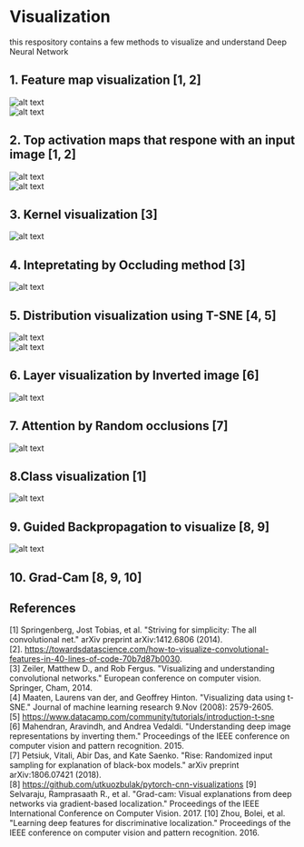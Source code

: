 # Visualization
this respository contains a few methods to visualize and understand Deep Neural Network
## 1. Feature map visualization [1, 2]
![alt text](https://github.com/Ka0Ri/CNN-visualization/blob/master/img/we1.png) <br />
![alt text](https://github.com/Ka0Ri/CNN-visualization/blob/master/img/we.png) <br />

## 2. Top activation maps that respone with an input image [1, 2]
![alt text](https://github.com/Ka0Ri/CNN-visualization/blob/master/img/be.png) <br />
![alt text](https://github.com/Ka0Ri/CNN-visualization/blob/master/img/be1.png) <br />

## 3. Kernel visualization [3]
![alt text](https://github.com/Ka0Ri/CNN-visualization/blob/master/img/kernel.png) <br />

## 4. Intepretating by Occluding method [3]
![alt text](https://github.com/Ka0Ri/CNN-visualization/blob/master/img/oc.png) <br />

## 5. Distribution visualization using T-SNE [4, 5]
![alt text](https://github.com/Ka0Ri/CNN-visualization/blob/master/img/T-SNE1.png) <br />
![alt text](https://github.com/Ka0Ri/CNN-visualization/blob/master/img/TSNE2.png) <br />

## 6. Layer visualization by Inverted image [6]
![alt text](https://github.com/Ka0Ri/CNN-visualization/blob/master/img/inv.png) <br />

## 7. Attention by Random occlusions [7]
![alt text](https://github.com/Ka0Ri/CNN-visualization/blob/master/img/RISE.png) <br />

## 8.Class visualization [1]
![alt text](https://github.com/Ka0Ri/CNN-visualization/blob/master/img/class.png) <br />

## 9. Guided Backpropagation to visualize [8, 9]
![alt text](https://github.com/Ka0Ri/CNN-visualization/blob/master/img/guided.png) <br />

## 10. Grad-Cam [8, 9, 10]

## References
[1] Springenberg, Jost Tobias, et al. "Striving for simplicity: The all convolutional net." arXiv preprint arXiv:1412.6806 (2014). <br />
[2]. https://towardsdatascience.com/how-to-visualize-convolutional-features-in-40-lines-of-code-70b7d87b0030. <br />
[3] Zeiler, Matthew D., and Rob Fergus. "Visualizing and understanding convolutional networks." European conference on computer vision. Springer, Cham, 2014. <br />
[4] Maaten, Laurens van der, and Geoffrey Hinton. "Visualizing data using t-SNE." Journal of machine learning research 9.Nov (2008): 2579-2605. <br />
[5] https://www.datacamp.com/community/tutorials/introduction-t-sne <br />
[6] Mahendran, Aravindh, and Andrea Vedaldi. "Understanding deep image representations by inverting them." Proceedings of the IEEE conference on computer vision and pattern recognition. 2015. <br />
[7] Petsiuk, Vitali, Abir Das, and Kate Saenko. "Rise: Randomized input sampling for explanation of black-box models." arXiv preprint arXiv:1806.07421 (2018). <br />
[8] https://github.com/utkuozbulak/pytorch-cnn-visualizations
[9] Selvaraju, Ramprasaath R., et al. "Grad-cam: Visual explanations from deep networks via gradient-based localization." Proceedings of the IEEE International Conference on Computer Vision. 2017.
[10] Zhou, Bolei, et al. "Learning deep features for discriminative localization." Proceedings of the IEEE conference on computer vision and pattern recognition. 2016.

